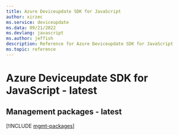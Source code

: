 ```yaml
---
title: Azure Deviceupdate SDK for JavaScript
author: xirzec
ms.service: deviceupdate
ms.data: 09/21/2022
ms.devlang: javascript
ms.author: jeffish
description: Reference for Azure Deviceupdate SDK for JavaScript
ms.topic: reference
---
```

# Azure Deviceupdate SDK for JavaScript - latest

## Management packages - latest
[!INCLUDE [mgmt-packages](deviceupdate-mgmt-index.md)]